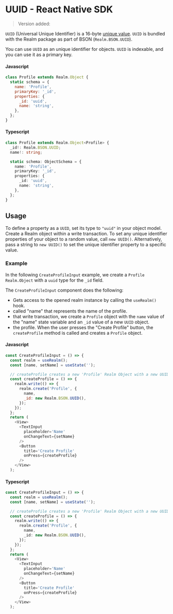 # UUID - React Native SDK
> Version added:

`UUID` (Universal Unique Identifier) is a 16-byte [unique value](https://en.wikipedia.org/wiki/Universally_unique_identifier). `UUID` is bundled with the Realm package as
part of BSON (`Realm.BSON.UUID`).

You can use `UUID` as an unique identifier for
objects. `UUID` is indexable, and you can use it as a
primary key.

#### Javascript

```javascript
class Profile extends Realm.Object {
  static schema = {
    name: 'Profile',
    primaryKey: '_id',
    properties: {
      _id: 'uuid',
      name: 'string',
    },
  };
}

```

#### Typescript

```typescript
class Profile extends Realm.Object<Profile> {
  _id!: Realm.BSON.UUID;
  name!: string;

  static schema: ObjectSchema = {
    name: 'Profile',
    primaryKey: '_id',
    properties: {
      _id: 'uuid',
      name: 'string',
    },
  };
}

```

## Usage
To define a property as a `UUID`, set its type to `"uuid"` in your
object model. Create a Realm object within
a write transaction. To set any unique identifier properties of your object to a
random value, call `new UUID()`. Alternatively, pass a string to `new
UUID()` to set the unique identifier property to a specific value.

### Example
In the following `CreateProfileInput` example, we create a `Profile`
`Realm.Object` with a `uuid` type for the `_id`
field.

The `CreateProfileInput` component does the following:

- Gets access to the opened realm instance by calling the `useRealm()` hook.
- called "name" that represents the name of the profile.
- that write transaction, we create
a `Profile` object with the `name` value of the "name" state variable
and an `_id` value of a new `UUID` object.
- the profile. When the user presses the "Create Profile" button, the
`createProfile` method is called and creates a `Profile` object.

#### Javascript

```javascript
const CreateProfileInput = () => {
  const realm = useRealm();
  const [name, setName] = useState('');

  // createProfile creates a new 'Profile' Realm Object with a new UUID based on user input
  const createProfile = () => {
    realm.write(() => {
      realm.create('Profile', {
        name,
        _id: new Realm.BSON.UUID(),
      });
    });
  };
  return (
    <View>
      <TextInput
        placeholder='Name'
        onChangeText={setName}
      />
      <Button
        title='Create Profile'
        onPress={createProfile}
      />
    </View>
  );

```

#### Typescript

```typescript
const CreateProfileInput = () => {
  const realm = useRealm();
  const [name, setName] = useState('');

  // createProfile creates a new 'Profile' Realm Object with a new UUID based on user input
  const createProfile = () => {
    realm.write(() => {
      realm.create('Profile', {
        name,
        _id: new Realm.BSON.UUID(),
      });
    });
  };
  return (
    <View>
      <TextInput
        placeholder='Name'
        onChangeText={setName}
      />
      <Button
        title='Create Profile'
        onPress={createProfile}
      />
    </View>
  );

```

